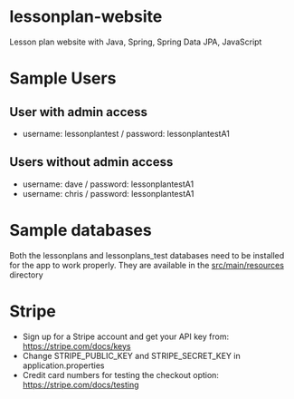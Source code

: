 # lessonplan-website
Lesson plan website with Java, Spring, Spring Data JPA, JavaScript

# Sample Users
## User with admin access
 - username: lessonplantest / password: lessonplantestA1

## Users without admin access
 - username: dave / password: lessonplantestA1
 - username: chris / password: lessonplantestA1

# Sample databases
Both the lessonplans and lessonplans_test databases need to be installed for the app to work properly. They are available in the [src/main/resources](https://github.com/chrisenoch/lessonplan-website/tree/develop/src/main/resources) directory

# Stripe
 - Sign up for a Stripe account and get your API key from: https://stripe.com/docs/keys  
 - Change STRIPE_PUBLIC_KEY and STRIPE_SECRET_KEY in application.properties
 - Credit card numbers for testing the checkout option: https://stripe.com/docs/testing

